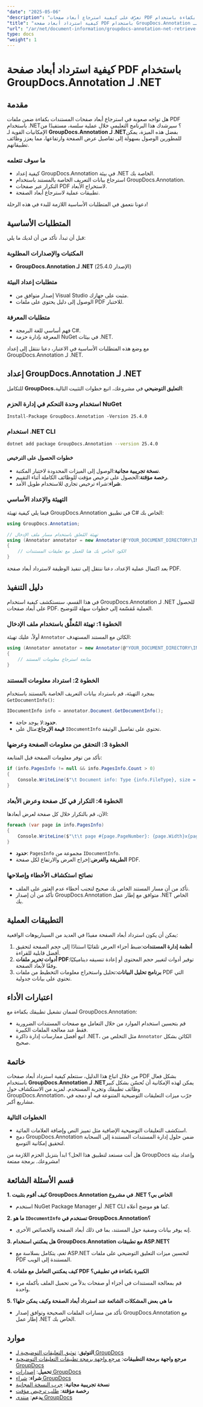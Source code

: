 ```yaml
---
"date": "2025-05-06"
"description": "تعرّف على كيفية استرجاع أبعاد صفحات PDF بكفاءة باستخدام GroupDocs.Annotation لـ .NET. اتبع هذا الدليل لتحسين تطبيقات إدارة المستندات لديك."
"title": "كيفية استرداد أبعاد صفحة PDF باستخدام GroupDocs.Annotation لـ .NET"
"url": "/ar/net/document-information/groupdocs-annotation-net-retrieve-pdf-page-dimensions/"
type: docs
"weight": 1
---
```


# كيفية استرداد أبعاد صفحة PDF باستخدام GroupDocs.Annotation لـ .NET

## مقدمة

هل تواجه صعوبة في استرجاع أبعاد صفحات المستندات بكفاءة ضمن ملفات PDF باستخدام .NET؟ سيرشدك هذا البرنامج التعليمي خلال عملية سلسة، مستفيدًا من الإمكانيات القوية لـ **GroupDocs.Annotation لـ .NET**بفضل هذه الميزة، يمكن للمطورين الوصول بسهولة إلى تفاصيل عرض الصفحة وارتفاعها، مما يعزز وظائف تطبيقاتهم.

### ما سوف تتعلمه
- كيفية إعداد GroupDocs.Annotation في بيئة .NET الخاصة بك.
- استرجاع بيانات التعريف الخاصة بالمستند باستخدام GroupDocs.Annotation.
- التكرار عبر صفحات PDF لاستخراج الأبعاد.
- تطبيقات عملية لاسترجاع أبعاد الصفحة.

دعونا نتعمق في المتطلبات الأساسية اللازمة للبدء في هذه الرحلة!

## المتطلبات الأساسية

قبل أن تبدأ، تأكد من أن لديك ما يلي:

### المكتبات والإصدارات المطلوبة
- **GroupDocs.Annotation لـ .NET** (الإصدار 25.4.0)

### متطلبات إعداد البيئة
- إصدار متوافق من Visual Studio مثبت على جهازك.
- الوصول إلى دليل يحتوي على ملفات PDF للاختبار.

### متطلبات المعرفة
- فهم أساسي للغة البرمجة C#.
- المعرفة بإدارة حزمة NuGet في بيئات .NET.

مع وضع هذه المتطلبات الأساسية في الاعتبار، دعنا ننتقل إلى إعداد GroupDocs.Annotation لـ .NET.

## إعداد GroupDocs.Annotation لـ .NET

للتكامل **GroupDocs.التعليق التوضيحي** في مشروعك، اتبع خطوات التثبيت التالية:

### استخدام وحدة التحكم في إدارة الحزم NuGet
```shell
Install-Package GroupDocs.Annotation -Version 25.4.0
```

### استخدام .NET CLI
```bash
dotnet add package GroupDocs.Annotation --version 25.4.0
```

#### خطوات الحصول على الترخيص
- **نسخة تجريبية مجانية**:الوصول إلى الميزات المحدودة لاختبار المكتبة.
- **رخصة مؤقتة**:الحصول على ترخيص مؤقت للوظائف الكاملة أثناء التقييم.
- **شراء**:شراء ترخيص تجاري للاستخدام طويل الأمد.

### التهيئة والإعداد الأساسي

فيما يلي كيفية تهيئة GroupDocs.Annotation في تطبيق C# الخاص بك:

```csharp
using GroupDocs.Annotation;

// تهيئة المُعلق باستخدام مسار ملف الإدخال
using (Annotator annotator = new Annotator(@"YOUR_DOCUMENT_DIRECTORY\INPUT_PDF"))
{
    // الكود الخاص بك هنا للعمل مع تعليقات المستندات
}
```

بعد اكتمال عملية الإعداد، دعنا ننتقل إلى تنفيذ الوظيفة لاسترداد أبعاد صفحة PDF.

## دليل التنفيذ

في هذا القسم، سنستكشف كيفية استخدام GroupDocs.Annotation لـ .NET للحصول على أبعاد صفحات PDF. العملية مُقسّمة إلى خطوات سهلة للتوضيح.

### الخطوة 1: تهيئة المُعلِّق باستخدام ملف الإدخال

أولاً، عليك تهيئة `Annotator` الكائن مع المستند المستهدف:

```csharp
using (Annotator annotator = new Annotator(@"YOUR_DOCUMENT_DIRECTORY\INPUT_PDF"))
{
    // متابعة استرجاع معلومات المستند
}
```

### الخطوة 2: استرداد معلومات المستند

بمجرد التهيئة، قم باسترداد بيانات التعريف الخاصة بالمستند باستخدام `GetDocumentInfo()`:

```csharp
IDocumentInfo info = annotator.Document.GetDocumentInfo();
```

- **حدود**:لا يوجد حاجة.
- **قيمة الإرجاع**:مثال على `IDocumentInfo` تحتوي على تفاصيل الوثيقة.

### الخطوة 3: التحقق من معلومات الصفحة وعرضها

تأكد من توفر معلومات الصفحة قبل المتابعة:

```csharp
if (info.PagesInfo != null && info.PagesInfo.Count > 0)
{
    Console.WriteLine($"\t Document info: Type {info.FileType}, size = {info.Size}, pages = {info.PageCount}");
}
```

### الخطوة 4: التكرار في كل صفحة وعرض الأبعاد

الآن، قم بالتكرار خلال كل صفحة لعرض أبعادها:

```csharp
foreach (var page in info.PagesInfo)
{
    Console.WriteLine($"\t\t page #{page.PageNumber}: {page.Width}x{page.Height}");
}
```

- **حدود**: `PagesInfo` مجموعة من `IDocumentInfo`.
- **الطريقة والغرض**:إخراج العرض والارتفاع لكل صفحة PDF.

### نصائح استكشاف الأخطاء وإصلاحها
- تأكد من أن مسار المستند الخاص بك صحيح لتجنب أخطاء عدم العثور على الملف.
- تأكد من أن إصدار GroupDocs.Annotation متوافق مع إطار عمل .NET الخاص بك.

## التطبيقات العملية

يمكن أن يكون استرداد أبعاد الصفحة مفيدًا في العديد من السيناريوهات الواقعية:

1. **أنظمة إدارة المستندات**:ضبط أجزاء العرض تلقائيًا استنادًا إلى حجم الصفحة لتحقيق أفضل قابلية للقراءة.
2. **أدوات تحرير ملفات PDF**:توفير أدوات لتغيير حجم المحتوى أو إعادة تنسيقه ديناميكيًا وفقًا لأبعاد الصفحة.
3. **برنامج تحليل البيانات**:تحليل واستخراج معلومات التخطيط من ملفات PDF التي تحتوي على بيانات جدولية.

## اعتبارات الأداء

لضمان تشغيل تطبيقك بكفاءة مع GroupDocs.Annotation:

- قم بتحسين استخدام الموارد من خلال التعامل مع صفحات المستندات الضرورية فقط عند معالجة الملفات الكبيرة.
- اتبع أفضل ممارسات إدارة ذاكرة .NET، مثل التخلص من `Annotator` الكائن بشكل صحيح.

## خاتمة

من خلال اتباع هذا الدليل، ستتعلم كيفية استرداد أبعاد صفحات PDF بشكل فعال باستخدام **GroupDocs.Annotation لـ .NET**يمكن لهذه الإمكانية أن تُحسّن بشكل كبير وظائف تطبيقك وتجربة المستخدم. لمزيد من الاستكشاف حول GroupDocs.Annotation، جرّب ميزات التعليقات التوضيحية المتنوعة فيه أو دمجه في مشاريع أكبر.

### الخطوات التالية
- استكشف التعليقات التوضيحية الإضافية مثل تمييز النص وإضافة العلامات المائية.
- دمج GroupDocs.Annotation ضمن حلول إدارة المستندات المستندة إلى السحابة لتحقيق إمكانية التوسع.

هل أنت مستعد لتطبيق هذا الحل؟ ابدأ بتنزيل الحزم اللازمة من GroupDocs وإعداد بيئة مشروعك. برمجة ممتعة!

## قسم الأسئلة الشائعة

**1. كيف أقوم بتثبيت GroupDocs.Annotation في مشروع .NET الخاص بي؟**
   - استخدم NuGet Package Manager أو .NET CLI كما هو موضح أعلاه.

**2. ما هو `IDocumentInfo` تستخدم في GroupDocs.Annotation؟**
   - إنه يوفر بيانات وصفية حول المستند، بما في ذلك أبعاد الصفحة والخصائص الأخرى.

**3. هل يمكنني استخدام GroupDocs.Annotation مع تطبيقات ASP.NET؟**
   - نعم، يتكامل بسلاسة مع ASP.NET لتحسين ميزات التعليق التوضيحي على ملفات PDF المستندة إلى الويب.

**4. كيف يمكنني التعامل مع ملفات PDF الكبيرة بكفاءة في تطبيقي؟**
   - قم بمعالجة المستندات في أجزاء أو صفحات بدلاً من تحميل الملف بأكمله مرة واحدة.

**5. ما هي بعض المشكلات الشائعة عند استرداد أبعاد الصفحة وكيف يمكن حلها؟**
   - تأكد من مسارات الملفات الصحيحة وتوافق إصدار GroupDocs.Annotation مع إطار عمل .NET الخاص بك.

## موارد
- **التوثيق**: [توثيق التعليقات التوضيحية لـ GroupDocs](https://docs.groupdocs.com/annotation/net/)
- **مرجع واجهة برمجة التطبيقات**: [مرجع واجهة برمجة تطبيقات التعليقات التوضيحية GroupDocs](https://reference.groupdocs.com/annotation/net/)
- **تحميل**: [إصدارات GroupDocs](https://releases.groupdocs.com/annotation/net/)
- **شراء**: [شراء GroupDocs](https://purchase.groupdocs.com/buy)
- **نسخة تجريبية مجانية**: [جرب النسخة المجانية](https://releases.groupdocs.com/annotation/net/)
- **رخصة مؤقتة**: [طلب ترخيص مؤقت](https://purchase.groupdocs.com/temporary-license/)
- **يدعم**: [منتدى GroupDocs](https://forum.groupdocs.com/c/annotation/)